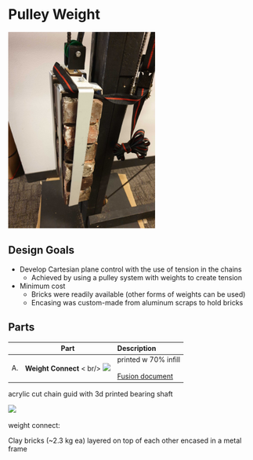 # Pulley Weight
<img src="https://github.com/UniKlo/PaintBot/blob/master/img_gif/pulley%20weights.jpg" height="400px"/>

## Design Goals
* Develop Cartesian plane control with the use of tension in the chains
  * Achieved by using a pulley system with weights to create tension
* Minimum cost
  * Bricks were readily available (other forms of weights can be used)
  * Encasing was custom-made from aluminum scraps to hold bricks

## Parts
| | Part | Description |
|:-| :--:| :--- |
A. | **Weight Connect** < br/> <img src="https://imgur.com/0aqqdF9.jpg" width="200"> | printed w 70% infill <br/><br/> [Fusion document](https://a360.co/2piFbqn)
acrylic cut chain guid with 3d printed bearing  shaft

<img src="https://imgur.com/XQz3el3.jpg" width="200">

weight connect:







Clay bricks (~2.3 kg ea) layered on top of each other encased in a metal frame
